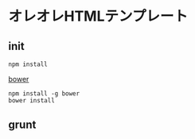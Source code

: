 # オレオレHTMLテンプレート

## init

	npm install

[bower](http://twitter.github.io/bower/)

	npm install -g bower
	bower install



## grunt

